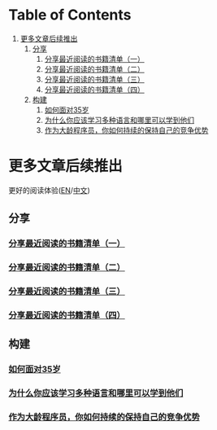 
# Table of Contents

1.  [更多文章后续推出](#org08d44c5)
    1.  [分享](#org94ff15b)
        1.  [分享最近阅读的书籍清单（一）](#org0f286a7)
        2.  [分享最近阅读的书籍清单（二）](#orgd8c95e8)
        3.  [分享最近阅读的书籍清单（三）](#org5aaf7a6)
        4.  [分享最近阅读的书籍清单（四）](#org92d7177)
    2.  [构建](#orge78b874)
        1.  [如何面对35岁](#orge97bc2a)
        2.  [为什么你应该学习多种语言和哪里可以学到他们](#org581d4d3)
        3.  [作为大龄程序员，你如何持续的保持自己的竞争优势](#org9449fc9)


<a id="org08d44c5"></a>

# 更多文章后续推出

更好的阅读体验([EN](https://tiglapiles.github.io/article/README.en.html)/[中文](https://tiglapiles.github.io/article/))


<a id="org94ff15b"></a>

## 分享


<a id="org0f286a7"></a>

### [分享最近阅读的书籍清单（一）](./src/share_it/recent_reading.md)


<a id="orgd8c95e8"></a>

### [分享最近阅读的书籍清单（二）](./src/share_it/recent_reading2.zh.md)


<a id="org5aaf7a6"></a>

### [分享最近阅读的书籍清单（三）](./src/share_it/recent_reading3.zh.md)


<a id="org92d7177"></a>

### [分享最近阅读的书籍清单（四）](./src/share_it/recent_reading4.zh.md)


<a id="orge78b874"></a>

## 构建


<a id="orge97bc2a"></a>

### [如何面对35岁](./src/build_it/how_face_midnight.md)


<a id="org581d4d3"></a>

### [为什么你应该学习多种语言和哪里可以学到他们](./src/build_it/why_you_should_learn_several_programming_language_and_where_to_learn_them.md)


<a id="org9449fc9"></a>

### [作为大龄程序员，你如何持续的保持自己的竞争优势](./src/build_it/older_developer.zh.md)

